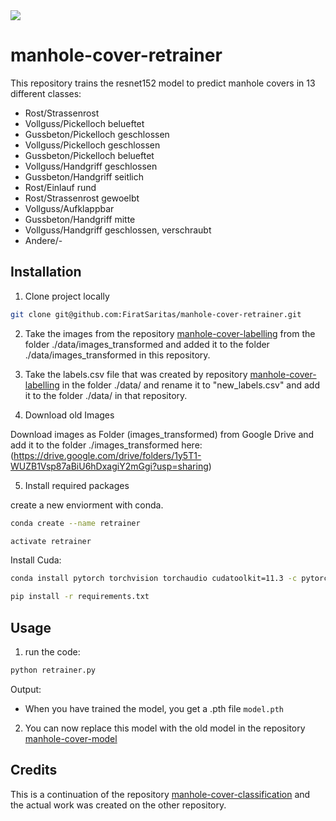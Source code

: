 <img src="https://img.shields.io/badge/status-online-green" />

# manhole-cover-retrainer

This repository trains the resnet152 model to predict manhole covers in 13 different classes:

  - Rost/Strassenrost
  - Vollguss/Pickelloch belueftet
  - Gussbeton/Pickelloch geschlossen
  - Vollguss/Pickelloch geschlossen
  - Gussbeton/Pickelloch belueftet
  - Vollguss/Handgriff geschlossen
  - Gussbeton/Handgriff seitlich
  - Rost/Einlauf rund
  - Rost/Strassenrost gewoelbt
  - Vollguss/Aufklappbar
  - Gussbeton/Handgriff mitte
  - Vollguss/Handgriff geschlossen, verschraubt
  - Andere/-
  

## Installation

1. Clone project locally 

```bash
git clone git@github.com:FiratSaritas/manhole-cover-retrainer.git
```

2. Take the images from the repository [manhole-cover-labelling](https://github.com/FiratSaritas/manhole-cover-labelling) from the folder ./data/images_transformed and added it to the folder ./data/images_transformed in this repository.

3. Take the labels.csv file that was created by repository [manhole-cover-labelling](https://github.com/FiratSaritas/manhole-cover-labelling) in the folder ./data/ and rename it to "new_labels.csv" and add it to the folder ./data/ in that repository.

4. Download old Images

Download images as Folder (images_transformed) from Google Drive and add it to the folder ./images_transformed here: (https://drive.google.com/drive/folders/1y5T1-WUZB1Vsp87aBiU6hDxagiY2mGgi?usp=sharing)

5. Install required packages

create a new enviorment with conda.

```bash
conda create --name retrainer
```

```bash
activate retrainer
```

Install Cuda:

```bash
conda install pytorch torchvision torchaudio cudatoolkit=11.3 -c pytorch
```

```bash
pip install -r requirements.txt
```


## Usage

1. run the code:
```bash
python retrainer.py
```

Output:
  - When you have trained the model, you get a .pth file `model.pth`

2. You can now replace this model with the old model in the repository [manhole-cover-model](https://github.com/FiratSaritas/manhole-cover-model)


## Credits

This is a continuation of the repository [manhole-cover-classification](https://github.com/FiratSaritas/manhole-cover-classification) and the actual work was created on the other repository.
